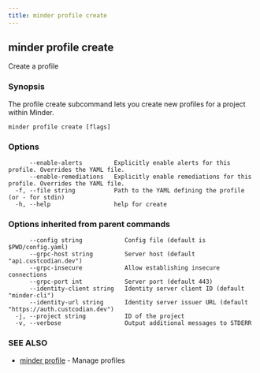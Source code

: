 ```yaml
---
title: minder profile create
---
```

## minder profile create

Create a profile

### Synopsis

The profile create subcommand lets you create new profiles for a project within Minder.

```
minder profile create [flags]
```

### Options

```
      --enable-alerts         Explicitly enable alerts for this profile. Overrides the YAML file.
      --enable-remediations   Explicitly enable remediations for this profile. Overrides the YAML file.
  -f, --file string           Path to the YAML defining the profile (or - for stdin)
  -h, --help                  help for create
```

### Options inherited from parent commands

```
      --config string            Config file (default is $PWD/config.yaml)
      --grpc-host string         Server host (default "api.custcodian.dev")
      --grpc-insecure            Allow establishing insecure connections
      --grpc-port int            Server port (default 443)
      --identity-client string   Identity server client ID (default "minder-cli")
      --identity-url string      Identity server issuer URL (default "https://auth.custcodian.dev")
  -j, --project string           ID of the project
  -v, --verbose                  Output additional messages to STDERR
```

### SEE ALSO

* [minder profile](minder_profile.md)	 - Manage profiles

